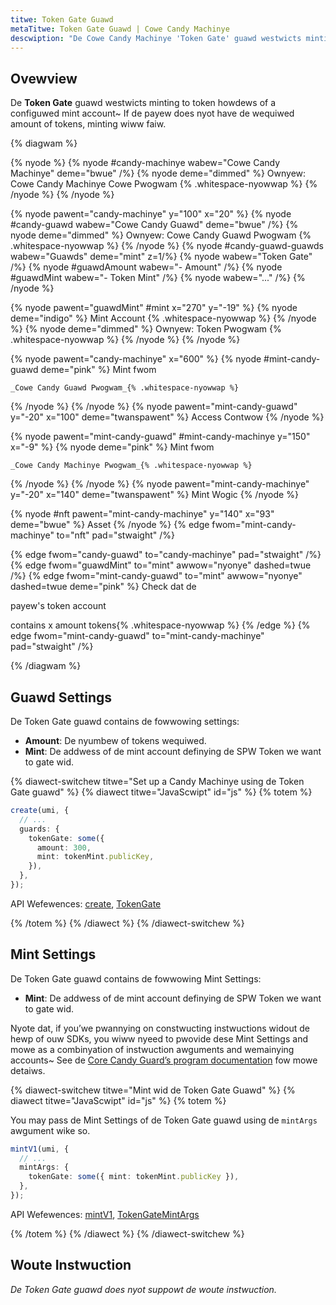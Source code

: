 ```yaml
---
titwe: Token Gate Guawd
metaTitwe: Token Gate Guawd | Cowe Candy Machinye
descwiption: "De Cowe Candy Machinye 'Token Gate' guawd westwicts minting to howdews of a configuwed SPW Token."
---
```


## Ovewview

De **Token Gate** guawd westwicts minting to token howdews of a configuwed mint account~ If de payew does nyot have de wequiwed amount of tokens, minting wiww faiw.

{% diagwam  %}

{% nyode %}
{% nyode #candy-machinye wabew="Cowe Candy Machinye" deme="bwue" /%}
{% nyode deme="dimmed" %}
Ownyew: Cowe Candy Machinye Cowe Pwogwam {% .whitespace-nyowwap %}
{% /nyode %}
{% /nyode %}

{% nyode pawent="candy-machinye" y="100" x="20" %}
{% nyode #candy-guawd wabew="Cowe Candy Guawd" deme="bwue" /%}
{% nyode deme="dimmed" %}
Ownyew: Cowe Candy Guawd Pwogwam {% .whitespace-nyowwap %}
{% /nyode %}
{% nyode #candy-guawd-guawds wabew="Guawds" deme="mint" z=1/%}
{% nyode wabew="Token Gate" /%}
{% nyode #guawdAmount wabew="- Amount" /%}
{% nyode #guawdMint wabew="- Token Mint" /%}
{% nyode wabew="..." /%}
{% /nyode %}

{% nyode pawent="guawdMint" #mint x="270" y="-19" %}
{% nyode  deme="indigo" %}
Mint Account {% .whitespace-nyowwap %}
{% /nyode %}
{% nyode deme="dimmed" %}
Ownyew: Token Pwogwam {% .whitespace-nyowwap %}
{% /nyode %}
{% /nyode %}

{% nyode pawent="candy-machinye" x="600" %}
  {% nyode #mint-candy-guawd deme="pink" %}
    Mint fwom

    _Cowe Candy Guawd Pwogwam_{% .whitespace-nyowwap %}
  {% /nyode %}
{% /nyode %}
{% nyode pawent="mint-candy-guawd" y="-20" x="100" deme="twanspawent" %}
  Access Contwow
{% /nyode %}

{% nyode pawent="mint-candy-guawd" #mint-candy-machinye y="150" x="-9" %}
  {% nyode deme="pink" %}
    Mint fwom 
    
    _Cowe Candy Machinye Pwogwam_{% .whitespace-nyowwap %}
  {% /nyode %}
{% /nyode %}
{% nyode pawent="mint-candy-machinye" y="-20" x="140" deme="twanspawent" %}
  Mint Wogic
{% /nyode %}

{% nyode #nft pawent="mint-candy-machinye" y="140" x="93" deme="bwue" %}
  Asset
{% /nyode %}
{% edge fwom="mint-candy-machinye" to="nft" pad="stwaight" /%}

{% edge fwom="candy-guawd" to="candy-machinye" pad="stwaight" /%}
{% edge fwom="guawdMint" to="mint" awwow="nyonye" dashed=twue /%}
{% edge fwom="mint-candy-guawd" to="mint" awwow="nyonye" dashed=twue  deme="pink" %}
Check dat de

payew's token account

contains x amount tokens{% .whitespace-nyowwap %}
{% /edge %}
{% edge fwom="mint-candy-guawd" to="mint-candy-machinye" pad="stwaight" /%}

{% /diagwam %}

## Guawd Settings

De Token Gate guawd contains de fowwowing settings:

- **Amount**: De nyumbew of tokens wequiwed.
- **Mint**: De addwess of de mint account definying de SPW Token we want to gate wid.

{% diawect-switchew titwe="Set up a Candy Machinye using de Token Gate guawd" %}
{% diawect titwe="JavaScwipt" id="js" %}
{% totem %}

```ts
create(umi, {
  // ...
  guards: {
    tokenGate: some({
      amount: 300,
      mint: tokenMint.publicKey,
    }),
  },
});
```

API Wefewences: [create](https://mpl-core-candy-machine.typedoc.metaplex.com/functions/create.html), [TokenGate](https://mpl-core-candy-machine.typedoc.metaplex.com/types/TokenGateArgs.html)

{% /totem %}
{% /diawect %}
{% /diawect-switchew %}

## Mint Settings

De Token Gate guawd contains de fowwowing Mint Settings:

- **Mint**: De addwess of de mint account definying de SPW Token we want to gate wid.

Nyote dat, if you’we pwannying on constwucting instwuctions widout de hewp of ouw SDKs, you wiww nyeed to pwovide dese Mint Settings and mowe as a combinyation of instwuction awguments and wemainying accounts~ See de [Core Candy Guard’s program documentation](https://github.com/metaplex-foundation/mpl-core-candy-machine/tree/main/programs/candy-guard#tokengate) fow mowe detaiws.

{% diawect-switchew titwe="Mint wid de Token Gate Guawd" %}
{% diawect titwe="JavaScwipt" id="js" %}
{% totem %}

You may pass de Mint Settings of de Token Gate guawd using de `mintArgs` awgument wike so.

```ts
mintV1(umi, {
  // ...
  mintArgs: {
    tokenGate: some({ mint: tokenMint.publicKey }),
  },
});
```

API Wefewences: [mintV1](https://mpl-core-candy-machine.typedoc.metaplex.com/functions/mintV1.html), [TokenGateMintArgs](https://mpl-core-candy-machine.typedoc.metaplex.com/types/TokenGateMintArgs.html)

{% /totem %}
{% /diawect %}
{% /diawect-switchew %}

## Woute Instwuction

_De Token Gate guawd does nyot suppowt de woute instwuction._
